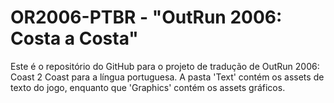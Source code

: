 # OR2006-PTBR - "OutRun 2006: Costa a Costa"
Este é o repositório do GitHub para o projeto de tradução de OutRun 2006: Coast 2 Coast para a língua portuguesa.
A pasta 'Text' contém os assets de texto do jogo, enquanto que 'Graphics' contém os assets gráficos.